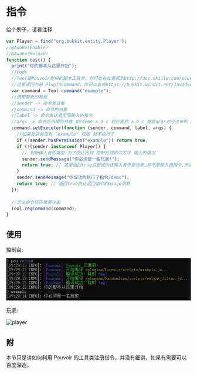 # 指令

给个例子，请看注释

```javascript
var Player = find("org.bukkit.entity.Player");
//@Awake(Enable)
//@Awake(Reload)
function test() {
  print("你的脚本从这里开始");
  //Code
  //Tool是Pouvoir提供的脚本工具类，你可以在此查阅到http://doc.skillw.com/pouvoir/com/skillw/pouvoir/api/script/ScriptTool.html
  //这里返回的是 PluginCommand，你可以查阅https://bukkit.windit.net/javadoc/org/bukkit/command/PluginCommand.html
  var command = Tool.command("example");
  //借用莫老的教程
  //sender -> 命令发送者
  //command -> 命令的对象
  //label -> 命令发送者实际输入的指令
  //args -> 命令后所跟的参数 如/demo a b c 则后面的 a b c 就是args对应过来的 args[0],args[1],args[2]
  command.setExecutor(function (sender, command, label, args) {
    //如果发送者没有 "example" 权限 就不执行了
    if (!sender.hasPermission("example")) return true;
    if (!(sender instanceof Player)) {
      // 判断输入者的类型 为了防止出现 控制台或命令方块 输入的情况
      sender.sendMessage("你必须是一名玩家!");
      return true; // 这里返回true只是因为该输入者不是玩家,并不是输入错指令,所以我们直接返回true即可
    }
    sender.sendMessage("你成功的执行了指令/demo");
    return true; // 返回true防止返回指令的usage信息
  });

  //定义命令后还需要注册
  Tool.regCommand(command);
}
```

## 使用

控制台:

![console](images/console_command.jpg)

玩家:

![player](images/player_command.jpg)

## 附

本节只是讲如何利用 Pouvoir 的工具类注册指令，并没有细讲，如果有需要可以百度深造。
